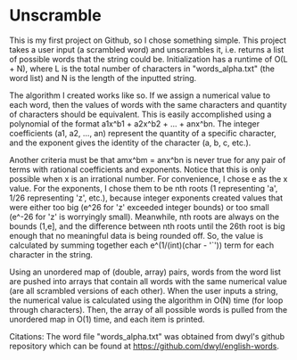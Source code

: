 # Unscramble

This is my first project on Github, so I chose something simple. This project takes a user input (a scrambled word) and unscrambles it, i.e. returns a list of possible words that the string could be. Initialization has a runtime of O(L + N), where L is the total number of characters in "words_alpha.txt" (the word list) and N is the length of the inputted string.

The algorithm I created works like so. If we assign a numerical value to each word, then the values of words with the same characters and quantity of characters should be equivalent. This is easily accomplished
using a polynomial of the format a1x^b1 + a2x^b2 + ... + anx^bn. The integer coefficients (a1, a2, ..., an) represent the quantity of a specific character, and the exponent gives the identity of the character (a, b, c, etc.). 

Another criteria must be that amx^bm = anx^bn is never true for any pair of terms with rational coefficients and exponents. Notice that this is only possible when x is an irrational number. For convenience, I chose e as the x value. For the exponents, I chose them to be nth roots (1 representing 'a', 1/26 representing 'z', etc.), because integer exponents created values that were either too big (e^26 for 'z' exceeded integer bounds) or too small (e^-26 for 'z' is worryingly small). Meanwhile, nth roots are always on the bounds (1,e], and the difference between nth roots until the 26th root is big enough that no meaningful data is being rounded off. So, the value is calculated by summing together each e^(1/(int)(char - '`')) term for each character in the string.

Using an unordered map of (double, array) pairs, words from the word list are pushed into arrays that contain all words with the same numerical value (are all scrambled versions of each other). When the user inputs a string, the numerical value is calculated using the algorithm in O(N) time (for loop through characters). Then, the array of all possible words is pulled from the unordered map in O(1) time, and each item is printed.

Citations:
The word file "words_alpha.txt" was obtained from dwyl's github repository which can be found at https://github.com/dwyl/english-words.
